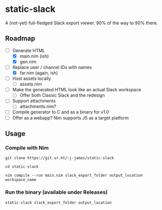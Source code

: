 static-slack
============

A (not-yet) full-fledged Slack export viewer. 90% of the way to 90% there.

## Roadmap

- [ ] Generate HTML
  - [x] main.nim (ish)
  - [x] gen.nim
- [ ] Replace user / channel IDs with names
  - [x] far.nim (again, ish)
- [ ] Host assets locally
  - [ ] assets.nim
- [ ] Make the generated HTML look like an actual Slack workspace
  - [ ] Offer both Classic Slack and the redesign
- [ ] Support attachments
  - [ ] attachments.nim?
- [ ] Compile generator to C and as a binary for v1.0
- [ ] Offer as a webapp? Nim supports JS as a target platform

## Usage

### Compile with Nim
`git clone https://git.sr.ht/~j-james/static-slack`

`cd static-slack`

`nim compile --run main.nim slack_export_folder output_location workspace_name`

### Run the binary (available under Releases)

`static-slack slack_export_folder output_location`
